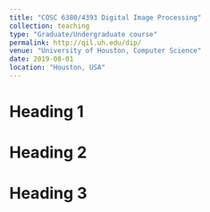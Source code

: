 ```yaml
---
title: "COSC 6380/4393 Digital Image Processing"
collection: teaching
type: "Graduate/Undergraduate course"
permalink: http://qil.uh.edu/dip/
venue: "University of Houston, Computer Science"
date: 2019-08-01
location: "Houston, USA"
---
```




Heading 1
======

Heading 2
======

Heading 3
======
